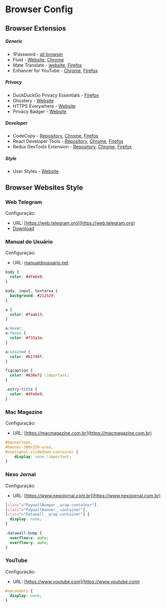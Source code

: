 # Browser Config

## Browser Extensios

##### Generic

- 1Password - [all browser](https://1password.com/downloads/mac/#browsers)
- Fluid - [Website](https://fluidbrowser.com), [Chrome](https://chrome.google.com/webstore/detail/fluid-browser/lbechkjecpoldpfdbikjnabefdjahaok/related)
- Mate Translate - [website](https://twopeoplesoftware.com/mate), [Firefox](https://addons.mozilla.org/pt-BR/firefox/addon/instant-translate/)
- Enhancer for YouTube - [Chrome](https://chrome.google.com/webstore/detail/enhancer-for-youtube/ponfpcnoihfmfllpaingbgckeeldkhle), [Firefox](https://addons.mozilla.org/en-US/firefox/addon/enhancer-for-youtube/)

##### Privacy

- DuckDuckGo Privacy Essentials - [Firefox](https://chrome.google.com/webstore/detail/duckduckgo-privacy-essent/bkdgflcldnnnapblkhphbgpggdiikppg)
- Ghostery - [Website](https://www.ghostery.com)
- HTTPS Everywhere - [Website](https://www.eff.org/https-everywhere)
- Privacy Badger - [Website](https://www.eff.org/privacybadger)

##### Developer

- CodeCopy - [Repository](https://github.com/zenorocha/codecopy), [Chrome](https://chrome.google.com/webstore/detail/codecopy/fkbfebkcoelajmhanocgppanfoojcdmg), [Firefox](https://addons.mozilla.org/en-US/firefox/addon/codecopy/)
- React Developer Tools - [Repository](https://github.com/facebook/react-devtools), [Chrome](https://chrome.google.com/webstore/detail/react-developer-tools/fmkadmapgofadopljbjfkapdkoienihi), [Firefox](https://addons.mozilla.org/firefox/addon/react-devtools/)
- Redux DevTools Extension - [Repository](https://github.com/zalmoxisus/redux-devtools-extension), [Chrome](https://chrome.google.com/webstore/detail/redux-devtools/lmhkpmbekcpmknklioeibfkpmmfibljd), [Firefox](https://addons.mozilla.org/en-US/firefox/addon/reduxdevtools/)

##### Style

- User Styles - [Website](https://userstyles.org)

## Browser Websites Style

### Web Telegram

Configuração:
- URL: [https://web.telegram.org](https://web.telegram.org)
- [Download](https://userstyles.org/styles/170604/telegram-modern)

### Manual do Usuário

Configuração:
- URL: [manualdousuario.net](https://manualdousuario.net)

```css
body {
  color: #dfe6e9;
}

body, input, textarea {
  background: #212529;
}

a {
  color: #faa613;
}

a:hover,
a:focus {
  color: #f33a3a;
}

a:visited {
  color: #b1740f;
}

figcaption {
  color: #636e72 !important;
}

.entry-title {
  color: #dfe6e9;
}
```

### Mac Magazine

Configuração:
- URL: [https://macmagazine.com.br](https://macmagazine.com.br)

```css
#bannertopo,
#banner-300x250-area,
#onesignal-slidedown-container {
    display: none !important;
}
```

### Nexo Jornal

Configuração:
- URL: [https://www.nexojornal.com.br](https://www.nexojornal.com.br)

```css
[class^="PaywallBumper__wrap-container"],
[class^="PaywallBanner__container"],
[class^="Datawall__wrap-container"] {
  display: none;
}

.datawall-bump {
  overflow-x: auto;
  overflow-y: auto;
}
```

### YouTube

Configuração:
- URL: [https://www.youtube.com](https://www.youtube.com)

```css
#secondary {
  display: none;
}
```
